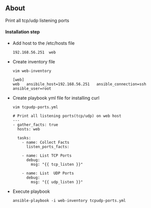 ## About
Print all tcp/udp listening ports
#### Installation step
- Add host to the /etc/hosts file
  ```
  192.168.56.251  web
  ```
- Create inventory file
  ```
  vim web-inventory
  ```
  ```
  [web]
  web	ansibile_host=192.168.56.251   ansible_connection=ssh  ansible_user=root
  ```
- Create playbook yml file for installing curl
  ```
  vim tcpudp-ports.yml
  ```
  ```
  # Print all listening ports(tcp/udp) on web host
  ---
  - gather_facts: true
    hosts: web

    tasks:
      - name: Collect Facts
        listen_ports_facts:

      - name: List TCP Ports
        debug:
          msg: "{{ tcp_listen }}"

      - name: List  UDP Ports
        debug:
          msg: "{{ udp_listen }}"
  ```
- Execute playbook
  ```
  ansible-playbook -i web-inventory tcpudp-ports.yml
  ```
